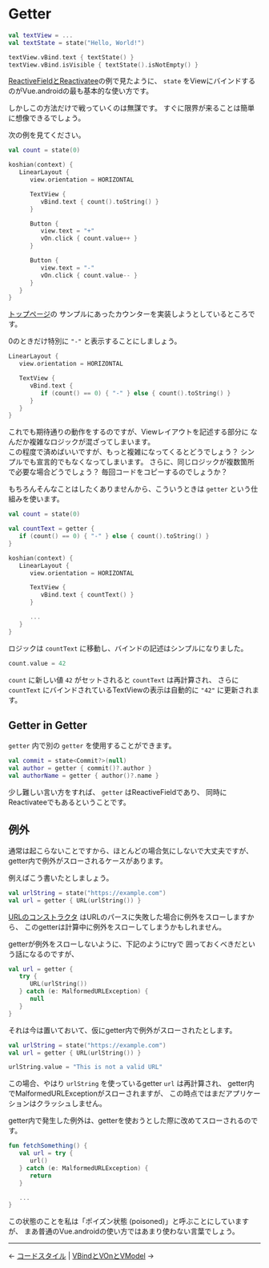 
Getter
================================================================================

```kotlin
val textView = ...
val textState = state("Hello, World!")

textView.vBind.text { textState() }
textView.vBind.isVisible { textState().isNotEmpty() }
```
[ReactiveFieldとReactivatee](ReactiveFields-and-Reactivatees.md)の例で見たように、
`state` をViewにバインドするのがVue.androidの最も基本的な使い方です。

しかしこの方法だけで戦っていくのは無謀です。
すぐに限界が来ることは簡単に想像できるでしょう。

次の例を見てください。
```kotlin
val count = state(0)

koshian(context) {
   LinearLayout {
      view.orientation = HORIZONTAL

      TextView {
         vBind.text { count().toString() }
      }

      Button {
         view.text = "+"
         vOn.click { count.value++ }
      }

      Button {
         view.text = "-"
         vOn.click { count.value-- }
      }
   }
}
```
[トップページ](https://github.com/wcaokaze/Vue.android/blob/master/README-ja.md)の
サンプルにあったカウンターを実装しようとしているところです。

0のときだけ特別に `"-"` と表示することにしましょう。
```kotlin
LinearLayout {
   view.orientation = HORIZONTAL

   TextView {
      vBind.text {
         if (count() == 0) { "-" } else { count().toString() }
      }
   }
}
```
これでも期待通りの動作をするのですが、Viewレイアウトを記述する部分に
なんだか複雑なロジックが混ざってしまいます。  
この程度で済めばいいですが、もっと複雑になってくるとどうでしょう？
シンプルでも宣言的でもなくなってしまいます。
さらに、同じロジックが複数箇所で必要な場合どうでしょう？
毎回コードをコピーするのでしょうか？

もちろんそんなことはしたくありませんから、こういうときは
`getter` という仕組みを使います。
```kotlin
val count = state(0)

val countText = getter {
   if (count() == 0) { "-" } else { count().toString() }
}

koshian(context) {
   LinearLayout {
      view.orientation = HORIZONTAL

      TextView {
         vBind.text { countText() }
      }

      ...
   }
}
```
ロジックは `countText` に移動し、バインドの記述はシンプルになりました。

```kotlin
count.value = 42
```
`count` に新しい値 `42` がセットされると `countText` は再計算され、
さらに `countText` にバインドされているTextViewの表示は自動的に `"42"` に更新されます。


Getter in Getter
--------------------------------------------------------------------------------

`getter` 内で別の `getter` を使用することができます。

```kotlin
val commit = state<Commit?>(null)
val author = getter { commit()?.author }
val authorName = getter { author()?.name }
```

少し難しい言い方をすれば、 `getter` はReactiveFieldであり、
同時にReactivateeでもあるということです。


例外
--------------------------------------------------------------------------------

通常は起こらないことですから、ほとんどの場合気にしないで大丈夫ですが、
getter内で例外がスローされるケースがあります。

例えばこう書いたとしましょう。
```kotlin
val urlString = state("https://example.com")
val url = getter { URL(urlString()) }
```
[URLのコンストラクタ](https://docs.oracle.com/javase/jp/8/docs/api/java/net/URL.html#URL-java.lang.String-)
はURLのパースに失敗した場合に例外をスローしますから、
このgetterは計算中に例外をスローしてしまうかもしれません。

getterが例外をスローしないように、下記のようにtryで
囲っておくべきだという話になるのですが、
```kotlin
val url = getter {
   try {
      URL(urlString())
   } catch (e: MalformedURLException) {
      null
   }
}
```
それは今は置いておいて、仮にgetter内で例外がスローされたとします。

```kotlin
val urlString = state("https://example.com")
val url = getter { URL(urlString()) }

urlString.value = "This is not a valid URL"
```
この場合、やはり `urlString` を使っているgetter `url` は再計算され、
getter内でMalformedURLExceptionがスローされますが、
この時点ではまだアプリケーションはクラッシュしません。

getter内で発生した例外は、getterを使おうとした際に改めてスローされるのです。
```kotlin
fun fetchSomething() {
   val url = try {
      url()
   } catch (e: MalformedURLException) {
      return
   }

   ...
}
```
この状態のことを私は「ポイズン状態 (poisoned)」と呼ぶことにしていますが、
まあ普通のVue.androidの使い方ではあまり使わない言葉でしょう。


* * * * * * * * * * * * * * * * * * * * * * * * * * * * * * * * * * * * * * * *

← [コードスタイル](CodeStyleRecommendation.md)  |  [VBindとVOnとVModel](VBind-and-VOn-and-VModel.md) →

